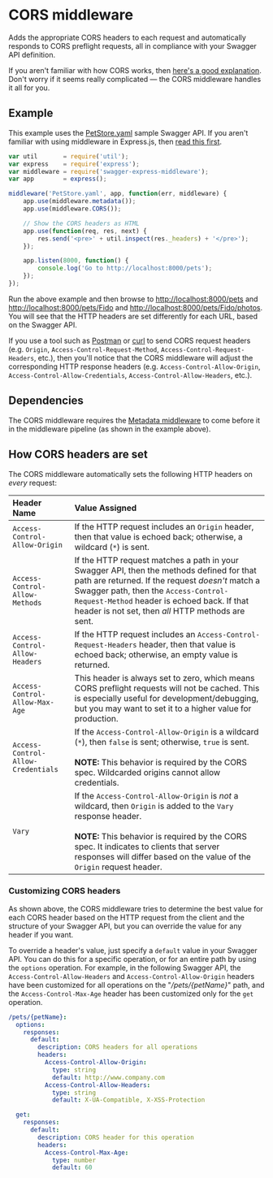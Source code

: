 CORS middleware
============================
Adds the appropriate CORS headers to each request and automatically responds to CORS preflight requests, all in compliance with your Swagger API definition.

If you aren't familiar with how CORS works, then [here's a good explanation](https://developer.mozilla.org/en-US/docs/Web/HTTP/Access_control_CORS).  Don't worry if it seems really complicated &mdash; the CORS middleware handles it all for you.


Example
--------------------------
This example uses the [PetStore.yaml](../../samples/PetStore.yaml) sample Swagger API.  If you aren't familiar with using middleware in Express.js, then [read this first](http://expressjs.com/guide/using-middleware.html).

````javascript
var util       = require('util');
var express    = require('express');
var middleware = require('swagger-express-middleware');
var app        = express();

middleware('PetStore.yaml', app, function(err, middleware) {
    app.use(middleware.metadata());
    app.use(middleware.CORS());

    // Show the CORS headers as HTML
    app.use(function(req, res, next) {
        res.send('<pre>' + util.inspect(res._headers) + '</pre>');
    });

    app.listen(8000, function() {
        console.log('Go to http://localhost:8000/pets');
    });
});
````

Run the above example and then browse to [http://localhost:8000/pets](http://localhost:8000/pets) and [http://localhost:8000/pets/Fido](http://localhost:8000/pets/Fido) and [http://localhost:8000/pets/Fido/photos](http://localhost:8000/pets/Fido/photos). You will see that the HTTP headers are set differently for each URL, based on the Swagger API.  

If you use a tool such as [Postman](http://getpostman.com) or [curl](http://curl.haxx.se/) to send CORS request headers (e.g. `Origin`, `Access-Control-Request-Method`, `Access-Control-Request-Headers`, etc.), then you'll notice that the CORS middleware will adjust the corresponding HTTP response headers (e.g. `Access-Control-Allow-Origin`, `Access-Control-Allow-Credentials`, `Access-Control-Allow-Headers`, etc.).


Dependencies
--------------------------
The CORS middleware requires the [Metadata middleware](metadata.md) to come before it in the middleware pipeline (as shown in the example above).


How CORS headers are set
--------------------------
The CORS middleware automatically sets the following HTTP headers on _every_ request:

| Header Name                        | Value Assigned 
|:-----------------------------------|:-----------------
| `Access-Control-Allow-Origin`      | If the HTTP request includes an `Origin` header, then that value is echoed back; otherwise, a wildcard (`*`) is sent.
| `Access-Control-Allow-Methods`     | If the HTTP request matches a path in your Swagger API, then the methods defined for that path are returned.  If the request _doesn't_ match a Swagger path, then the `Access-Control-Request-Method` header is echoed back.  If that header is not set, then _all_ HTTP methods are sent.
| `Access-Control-Allow-Headers`     | If the HTTP request includes an `Access-Control-Request-Headers` header, then that value is echoed back; otherwise, an empty value is returned.
| `Access-Control-Allow-Max-Age`     | This header is always set to zero, which means CORS preflight requests will not be cached.  This is especially useful for development/debugging, but you may want to set it to a higher value for production.
| `Access-Control-Allow-Credentials` | If the `Access-Control-Allow-Origin` is a wildcard (`*`), then `false` is sent; otherwise, `true` is sent.<br><br>__NOTE:__ This behavior is required by the CORS spec. Wildcarded origins cannot allow credentials.
| `Vary`                             | If the `Access-Control-Allow-Origin` is _not_ a wildcard, then `Origin` is added to the `Vary` response header.<br><br>__NOTE:__ This behavior is required by the CORS spec. It indicates to clients that server responses will differ based on the value of the `Origin` request header.


### Customizing CORS headers
As shown above, the CORS middleware tries to determine the best value for each CORS header based on the HTTP request from the client and the structure of your Swagger API, but you can override the value for any header if you want.

To override a header's value, just specify a `default` value in your Swagger API.  You can do this for a specific operation, or for an entire path by using the `options` operation.  For example, in the following Swagger API, the `Access-Control-Allow-Headers` and `Access-Control-Allow-Origin` headers have been customized for all operations on the "_/pets/{petName}_" path, and the `Access-Control-Max-Age` header has been customized only for the `get` operation.

````yaml
/pets/{petName}:
  options:
    responses:
      default:
        description: CORS headers for all operations
        headers:
          Access-Control-Allow-Origin:
            type: string
            default: http://www.company.com
          Access-Control-Allow-Headers:
            type: string
            default: X-UA-Compatible, X-XSS-Protection

  get:
    responses:
      default:
        description: CORS header for this operation
        headers:
          Access-Control-Max-Age:
            type: number
            default: 60
````

